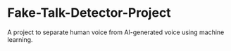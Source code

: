 # Fake-Talk-Detector-Project
A project to separate human voice from AI-generated voice using machine learning.
